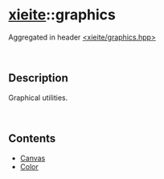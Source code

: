 # [xieite](./xieite.md)\:\:graphics
Aggregated in header [<xieite/graphics.hpp>](../../include/xieite/graphics.hpp)

&nbsp;

## Description
Graphical utilities.

&nbsp;

## Contents
- [Canvas](./namespaces/graphics/Canvas.md)
- [Color](./namespaces/graphics/Color.md)
